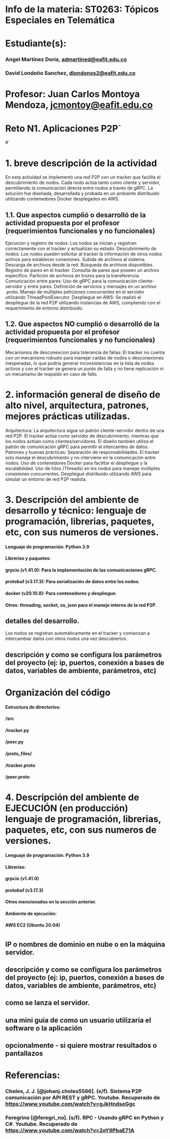 # Info de la materia: ST0263: Tópicos Especiales en Telemática
#
# Estudiante(s):
### Angel Martinez Doria, admartined@eafit.edu.co
### David Londoño Sanchez, dlondonos2@eafit.edu.co

# Profesor: Juan Carlos Montoya Mendoza, jcmontoy@eafit.edu.co

# Reto N1. Aplicaciones P2P`
#`
# 1. breve descripción de la actividad
En esta actividad se implementó una red P2P con un tracker que facilita el descubrimiento de nodos. Cada nodo actúa tanto como cliente y servidor, permitiendo la comunicación directa entre nodos a través de gRPC. La solución fue diseñada, desarrollada y probada en un ambiente distribuido utilizando contenedores Docker desplegados en AWS.

## 1.1. Que aspectos cumplió o desarrolló de la actividad propuesta por el profesor (requerimientos funcionales y no funcionales)
Ejecucion y registro de nodos: Los nodos se inician y registran correctamente con el tracker y actualizan su estado.
Descubrimiento de nodos: Los nodos pueden solicitar al tracker la información de otros nodos activos para establecer conexiones.
Subida de archivos al sistema.
Descarga de archivos desde la red.
Búsqueda de archivos disponibles.
Registro de pares en el tracker.
Consulta de pares que poseen un archivo específico.
Partición de archivos en trozos para la transferencia.
Comunicación entre pares:
Uso de gRPC para la comunicación cliente-servidor y entre pares.
Definición de servicios y mensajes en un archivo .proto.
Manejo de múltiples peticiones concurrentes en el servidor utilizando ThreadPoolExecutor.
Despliegue en AWS: Se realizó el despliegue de la red P2P utilizando instancias de AWS, cumpliendo con el requerimiento de entorno distribuido.

## 1.2. Que aspectos NO cumplió o desarrolló de la actividad propuesta por el profesor (requerimientos funcionales y no funcionales)
Mecanismos de desconexcion para tolerancia de fallas: El tracker no cuenta con un mecanismo robusto para manejar caídas de nodos o desconexiones inesperadas, lo que podría generar inconsistencias en la lista de nodos activos y con el tracker se genera un punto de falla y no tiene replicación ni un mecanismo de respaldo en caso de fallo.

# 2. información general de diseño de alto nivel, arquitectura, patrones, mejores prácticas utilizadas.
Arquitectura: La arquitectura sigue un patrón cliente-servidor dentro de una red P2P. El tracker actúa como servidor de descubrimiento, mientras que los nodos actúan como clientes/servidores. El diseño también utiliza el patrón de comunicación gRPC para permitir el intercambio de datos.
Patrones y buenas prácticas:
Separación de responsabilidades: El tracker solo maneja el descubrimiento y no interviene en la comunicación entre nodos.
Uso de contenedores Docker para facilitar el despliegue y la escalabilidad.
Uso de hilos (Threads) en los nodos para manejar múltiples conexiones concurrentes.
Despliegue distribuido utilizando AWS para simular un entorno de red P2P realista.

# 3. Descripción del ambiente de desarrollo y técnico: lenguaje de programación, librerias, paquetes, etc, con sus numeros de versiones.

#### Lenguaje de programación: Python 3.9
#### Librerías y paquetes:
#### grpcio (v1.41.0): Para la implementación de las comunicaciones gRPC.
#### protobuf (v3.17.3): Para serialización de datos entre los nodos.
#### docker (v20.10.8): Para contenedores y despliegue.
#### Otros: threading, socket, os, json para el manejo interno de la red P2P.

## detalles del desarrollo.
Los nodos se registran automáticamente en el tracker y comienzan a intercambiar datos con otros nodos una vez descubiertos.

## descripción y como se configura los parámetros del proyecto (ej: ip, puertos, conexión a bases de datos, variables de ambiente, parámetros, etc)

# Organización del código
#### Estructura de directorios:
#### /src
   ####  /tracker.py
   ####  /peer.py
   ####  /proto_files/
   ####      /tracker.proto
   ####      /peer.proto

# 4. Descripción del ambiente de EJECUCIÓN (en producción) lenguaje de programación, librerias, paquetes, etc, con sus numeros de versiones.

#### Lenguaje de programación: Python 3.9
#### Librerías:
#### grpcio (v1.41.0)
#### protobuf (v3.17.3)
#### Otros mencionados en la sección anterior.
#### Ambiente de ejecución:
#### AWS EC2 (Ubuntu 20.04)
#

## IP o nombres de dominio en nube o en la máquina servidor.

## descripción y como se configura los parámetros del proyecto (ej: ip, puertos, conexión a bases de datos, variables de ambiente, parámetros, etc)

## como se lanza el servidor.

## una mini guia de como un usuario utilizaría el software o la aplicación

## opcionalmente - si quiere mostrar resultados o pantallazos 

# Referencias:
### Choles, J. J. [@johanj.choles5566]. (s/f). Sistema P2P comunicación por API REST y gRPC. Youtube. Recuperado de https://www.youtube.com/watch?v=gJkHndseGgc
### Feregrino [@feregri_no]. (s/f). RPC - Usando gRPC en Python y C#. Youtube. Recuperado de https://www.youtube.com/watch?v=2oY9PbaE71A
